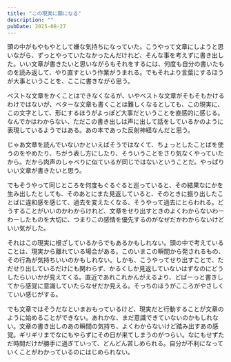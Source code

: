 ```yaml
---
title: "この現実に顕になる"
description: ""
pubDate: 2025-08-27
---
```


頭の中がもやもやとして嫌な気持ちになっていた。こうやって文章にしようと思いながら、ずっとやっていたなかったんだけれど、そんな事を考えずに書き出した。いい文章が書きたいと思いながらもそれをするには、何度も自分の書いたものを読み返して、やり直すという作業がうまれる。でもそれより言葉にするほうが大事ということを、ここに書きながら思う。

ベストな文章をかくことはできなくなるが、いやベストな文章がそもそもかけるわけではないが、ベターな文章も書くことは難しくなるとしても、この現実に、この文字として、形にするほうがよっぽど大事だということを直感的に感じる。なんでかはわからない、ただこの書き出しは声に出して話をしているかのように表現しているようではある。あの本であった反射神経なんだと思う。

じゃあ文章を読んでいないかといえばそうではなくて、ちょっとしたことばを使うのをやめたり、ちがう表し方にしたり、そういうことをさり気なくやっていたから。だから肉声のしゃべりに似ているが同じではないということだ。やっぱりいい文章が書きたいと思う。

でもそうやって同じところを何度もぐるぐると巡っていると、その結果なにかを生み出したとしても、そのあとにまた見返していると、そのときに振り出したことばに違和感を感じて、過去を変えたくなる、そうやって過去にとらわれる。どうすることがいいのかわからけれど、文章をせり出すときのよくわからないわーわーしたものを大切に、つまりこの感情を優先するのがなぜだかわからないけどいい気がした。

それはこの現実に根ざしているからでもあるかもしれない。頭の中で考えていることは、現実から離れている場合がある。このいまこの瞬間から発されるもの、その行為が気持ちいいのかもしれない。しかも、こうやってせり出すことで、ただせり出しているだけにも関わらず、かるくしか見返していないはずなのにどうしたらいいかが見えてくる。直近であれこれかんがえるより、どばーっと書きしてから感覚に意識していたらなぜだか見える。そっちのほうがこころがやさしくていい感じがする。

でも文章ではそうだなといまおもっているけど、現実だと行動することが文章のように始めることができない。あれかな、まだ意識できていないのかもしれない。文章の書き出しのあの瞬間の気持ち、よくわからないけど踏み出すあの感覚。ギリギリまでなにもやらずにその日が来てしまうのがつらい。なにもせずただ時間だけが勝手に過ぎていって、どんどん苦しめられる。自分が不利になっていくことがわかっているのにはじめられない。